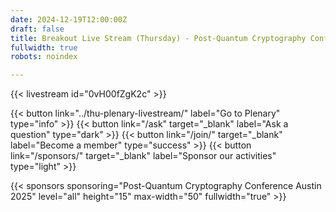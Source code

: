 ```yaml
---
date: 2024-12-19T12:00:00Z
draft: false
title: Breakout Live Stream (Thursday) - Post-Quantum Cryptography Conference Austin
fullwidth: true
robots: noindex

---
```


{{< livestream id="0vH00fZgK2c" >}}

{{< button link="../thu-plenary-livestream/" label="Go to Plenary" type="info" >}} 
{{< button link="/ask" target="_blank" label="Ask a question" type="dark" >}} 
{{< button link="/join/" target="_blank" label="Become a member" type="success" >}} 
{{< button link="/sponsors/" target="_blank" label="Sponsor our activities" type="light" >}}

{{< sponsors sponsoring="Post-Quantum Cryptography Conference Austin 2025" level="all" height="15" max-width="50" fullwidth="true" >}}
